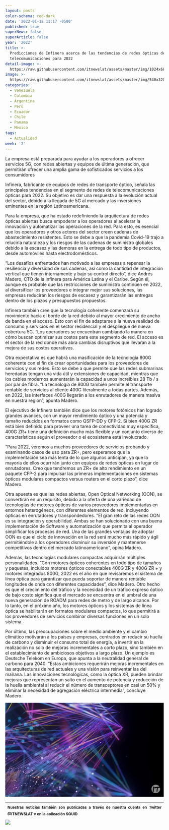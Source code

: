 ```yaml
---
layout: posts
color-schema: red-dark
date: '2022-01-12 11:17 -0500'
published: true
superNews: false
superArticle: false
year: '2022'
title: >-
  Predicciones de Infinera acerca de las tendencias de redes ópticas de
  telecomunicaciones para 2022
detail-image: >-
  https://raw.githubusercontent.com/itnewslat/assets/master/img/1024x680/Redes-Computacion-g.jpg
image: >-
  https://raw.githubusercontent.com/itnewslat/assets/master/img/540x320/Redes-Computacion-p.jpg
categories:
  - Venezuela
  - Colombia
  - Argentina
  - Perú
  - Ecuador
  - Chile
  - Panama
  - Mexico
tags:
  - Actualidad
week: '2'
---
```

La empresa está preparada para ayudar a los operadores a ofrecer servicios 5G, con redes abiertas y equipos de última generación, que permitirán ofrecer una amplia gama de sofisticados servicios a los consumidores

Infinera, fabricante de equipos de redes de transporte óptico, señala las principales tendencias en el segmento de redes de telecomunicaciones ópticas para 2022. Su objetivo es dar una respuesta a la evolución actual del sector, debido a la llegada de 5G al mercado y las inversiones eminentes en la región Latinoamericana.

Para la empresa, que ha estado redefiniendo la arquitectura de redes ópticas abiertas busca empoderar a los operadores al acelerar la innovación y automatizar las operaciones de la red. Para esto, es esencial que los operadores y otros actores del sector creen cadenas de abastecimiento resistentes. Esto se debe a que la pandemia Covid-19 trajo a relucirla naturaleza y los riesgos de las cadenas de suministro globales debido a la escasez y las demoras en la entrega de todo tipo de productos, desde automóviles hasta electrodomésticos.

“Los desafíos enfrentados han motivado a las empresas a repensar la resiliencia y diversidad de sus cadenas, así como la cantidad de integración vertical que tienen internamente y bajo su control directo”, dice Andrés Madero, CTO de la Infinera para América Latina y el Caribe. Según él, aunque es probable que las restricciones de suministro continúen en 2022, al diversificar los proveedores e integrar mejor sus soluciones, las empresas reducirán los riesgos de escasez y garantizarán las entregas dentro de los plazos y presupuestos propuestos.

Infinera también cree que la tecnología coherente comenzará su movimiento hacia el borde de la red debido al mayor crecimiento de ancho de banda en el acceso. Esto con el fin de adaptarse a la nueva realidad de consumo y servicios en el sector residencial y el despliegue de nueva cobertura 5G. “Los operadores se encuentran cambiando la manera en cómo buscan optimizar sus costos para este segmento de red. El acceso es el sector de la red donde más abra cambias disruptivos que llevaran a la mejora de sus costos operativos.

Otra expectativa es que habrá una masificación de la tecnología 800G coherente con el fin de crear oportunidades para los proveedores de servicios y sus redes. Esto se debe a que permite que las redes submarinas heredadas tengan una vida útil y extensiones de capacidad, mientras que los cables modernos aumentarán la capacidad a unos increíbles 28 Tb / s por par de fibra. “La tecnología de 800G también permite el transporte rentable de servicios al cliente 400G literalmente a todas partes. Además, en 2022, las interfaces 400G llegarán a los enrutadores de manera masiva en nuestra región”, apunta Madero.

El ejecutivo de Infinera también dice que los motores fotónicos han logrado grandes avances, con un mayor rendimiento óptico y una potencia y tamaño reducidos en formatos como QSFP-DD y CFP-2. Si bien 400G ZR está bien definido para proveer una tarea de conectividad muy específica, 400G ZR+ tiene una definición mucho más flexible y un conjunto diverso de características según el proveedor o el ecosistema está involucrado.

“Para 2022, veremos a muchos proveedores de servicios probando y examinando casos de uso para ZR+, pero esperamos que la implementación sea más lenta de lo que algunos anticipan, ya que la mayoría de ellos ocurrirán junto con equipos de redes ópticas en lugar de enrutadores. Creo que tendremos un ZR+ de alto rendimiento en un paquete CFP-2 para impulsar las primeras implementaciones en sistemas ópticos modulares compactos versus routers en el corto plazo”, dice Madero.

Otra apuesta es que las redes abiertas, Open Optical Networking (OON), se convertirán en un requisito, debido a la oferta de una variedad de tecnologías de motores ópticos de varios proveedores implementadas en entornos heterogéneos, con diferentes elementos de red, incluyendo ópticas en enrutadores y transpondedores. “El gran reto de las redes OON es su integración y operabilidad. Ambas se han solucionado con una buena implementación de Software y automatización que permita al operador simplificar los procesos de red. Una de las grandes ventajas de adoptar OON es que el ciclo de innovación en la red será mucho más rápido y ágil permitiéndole a los operadores disminuir su inversión y mantenerse competitivos dentro del mercado latinoamericano”, opina Madero.

Además, las tecnologías modulares compactas adquirirán múltiples personalidades. “Con motores ópticos coherentes en todo tipo de tamaños y paquetes, incluidos motores ópticos conectables 400G ZR y 400G ZR + y motores integrados 800G, 2022 es el año en que revisaremos el sistema de línea óptica para garantizar que pueda soportar de manera rentable longitudes de onda con diferentes capacidades”, dice Madero. Otro hecho es que el crecimiento del tráfico y la necesidad de un tráfico expreso óptico de bajo costo significa que el mercado se encuentra en el umbral de una nueva generación de ROADM para redes de metro y de largo alcance. Por lo tanto, en el próximo año, los motores ópticos y los sistemas de línea óptica se habilitarán en formatos modulares compactos, lo que permitirá a los proveedores de servicios combinar diversas funciones en un solo sistema.

Por último, las preocupaciones sobre el medio ambiente y el cambio climático motivarán a los países y empresas, centrados en reducir su huella de carbono y disminuir el consumo total de energía, a invertir en la realización no solo de mejoras incrementales a corto plazo, sino también en el establecimiento de ambiciosos objetivos a largo plazo. Un ejemplo es Deutsche Telekom en Europa, que apunta a la neutralidad general de carbono para 2040. “Estas ambiciones requerirán mejoras incrementales en las arquitecturas de red actuales y una visión para reinventar las del mañana. Las innovaciones tecnológicas, como la óptica XR, pueden brindar mejoras que representan un salto en el aumento de potencia y reducción de la huella ambiental al reducir el número de transceptores en casi un 50% y eliminar la necesidad de agregación eléctrica intermedia”, concluye Madero.

![](https://raw.githubusercontent.com/itnewslat/assets/master/img/540x320/Redes-Computacion-p.jpg)

<table style="height: 42px;" width="569">
<tbody>
<tr>
<td style="text-align: justify;"><sub><strong>Nuestras noticias también son publicadas a través de nuestra cuenta en Twitter <a href="https://twitter.com/itnewslat?lang=es">@ITNEWSLAT</a> y en la aplicación <a href="https://squidapp.co/en/">SQUID</a></strong></sub></td>
</tr>
</tbody>
</table>

<img src="https://tracker.metricool.com/c3po.jpg?hash=56f88a41e39ab42c063cc51676587a04"/>